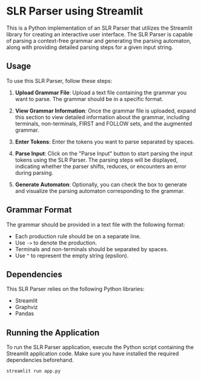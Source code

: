 # SLR Parser using Streamlit

This is a Python implementation of an SLR Parser that utilizes the Streamlit library for creating an interactive user interface. The SLR Parser is capable of parsing a context-free grammar and generating the parsing automaton, along with providing detailed parsing steps for a given input string.

## Usage

To use this SLR Parser, follow these steps:

1. **Upload Grammar File**: Upload a text file containing the grammar you want to parse. The grammar should be in a specific format.

2. **View Grammar Information**: Once the grammar file is uploaded, expand this section to view detailed information about the grammar, including terminals, non-terminals, FIRST and FOLLOW sets, and the augmented grammar.

3. **Enter Tokens**: Enter the tokens you want to parse separated by spaces.

4. **Parse Input**: Click on the "Parse Input" button to start parsing the input tokens using the SLR Parser. The parsing steps will be displayed, indicating whether the parser shifts, reduces, or encounters an error during parsing.

5. **Generate Automaton**: Optionally, you can check the box to generate and visualize the parsing automaton corresponding to the grammar.

## Grammar Format

The grammar should be provided in a text file with the following format:

- Each production rule should be on a separate line.
- Use `->` to denote the production.
- Terminals and non-terminals should be separated by spaces.
- Use `^` to represent the empty string (epsilon).


## Dependencies

This SLR Parser relies on the following Python libraries:

- Streamlit
- Graphviz
- Pandas

## Running the Application

To run the SLR Parser application, execute the Python script containing the Streamlit application code. Make sure you have installed the required dependencies beforehand.

```bash
streamlit run app.py
